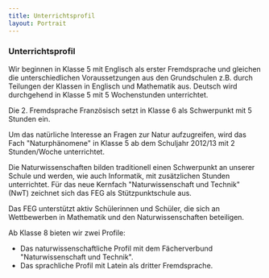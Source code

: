 ```yaml
---
title: Unterrichtsprofil
layout: Portrait
---
```


### Unterrichtsprofil

Wir beginnen in Klasse 5 mit Englisch als erster Fremdsprache und gleichen die unterschiedlichen Voraussetzungen aus den Grundschulen z.B. durch Teilungen der Klassen in Englisch und Mathematik aus. Deutsch wird durchgehend in Klasse 5 mit 5 Wochenstunden unterrichtet.

Die 2. Fremdsprache Französisch setzt in Klasse 6 als Schwerpunkt mit 5 Stunden ein.

Um das natürliche Interesse an Fragen zur Natur aufzugreifen, wird das Fach "Naturphänomene" in Klasse 5 ab dem Schuljahr 2012/13 mit 2 Stunden/Woche unterrichtet.

Die Naturwissenschaften bilden traditionell einen Schwerpunkt an unserer Schule und werden, wie auch Informatik, mit zusätzlichen Stunden unterrichtet. Für das neue Kernfach "Naturwissenschaft und Technik" (NwT) zeichnet sich das FEG als
Stützpunktschule aus.

Das FEG unterstützt aktiv Schülerinnen und Schüler, die sich an Wettbewerben in Mathematik und den Naturwissenschaften beteiligen.

Ab Klasse 8 bieten wir zwei Profile: 
- Das naturwissenschaftliche Profil mit dem Fächerverbund "Naturwissenschaft und Technik".
- Das sprachliche Profil mit Latein als dritter Fremdsprache.
